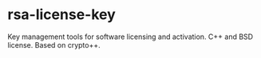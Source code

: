 rsa-license-key
===============

Key management tools for software licensing and activation. C++ and BSD license. Based on crypto++.
